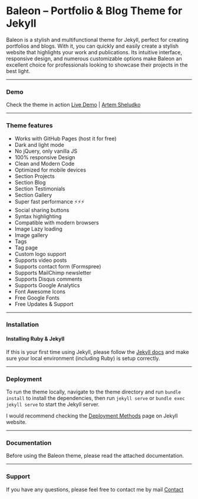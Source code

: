 # Baleon – Portfolio & Blog Theme for Jekyll

Baleon is a stylish and multifunctional theme for Jekyll, perfect for creating portfolios and blogs. With it, you can quickly and easily create a stylish website that highlights your work and publications. Its intuitive interface, responsive design, and numerous customizable options make Baleon an excellent choice for professionals looking to showcase their projects in the best light.

* * *

### Demo

Check the theme in action [Live Demo](https://baleon.netlify.app/) |
[Artem Sheludko](https://jekyllthemes.io/developers/artem-sheludko)

* * *

### Theme features

- Works with GitHub Pages (host it for free)
- Dark and light mode
- No jQuery, only vanilla JS
- 100% responsive Design
- Clean and Modern Code
- Optimized for mobile devices
- Section Projects
- Section Blog
- Section Testimonials
- Section Gallery
- Super fast performance ⚡⚡⚡
- Social sharing buttons
- Syntax highlighting
- Compatible with modern browsers
- Image Lazy loading
- Image gallery
- Tags
- Tag page
- Custom logo support
- Supports video posts
- Supports contact form (Formspree)
- Supports MailChimp newsletter
- Supports Disqus comments
- Supports Google Analytics
- Font Awesome Icons
- Free Google Fonts
- Free Updates & Support

* * *

### Installation

#### Installing Ruby & Jekyll

If this is your first time using Jekyll, please follow the [Jekyll docs](https://jekyllrb.com/docs/installation/) and make sure your local environment (including Ruby) is setup correctly.

* * *

### Deployment

To run the theme locally, navigate to the theme directory and run `bundle install` to install the dependencies, then run `jekyll serve` or `bundle exec jekyll serve` to start the Jekyll server.

I would recommend checking the [Deployment Methods](https://jekyllrb.com/docs/deployment-methods/) page on Jekyll website.

* * *

### Documentation

Before using the Baleon theme, please read the attached documentation.

* * *

### Support

<p>If you have any questions, please feel free to contact me by mail <a href="mailto:hi.artemsheludko@gmail.com">Contact</a><p>